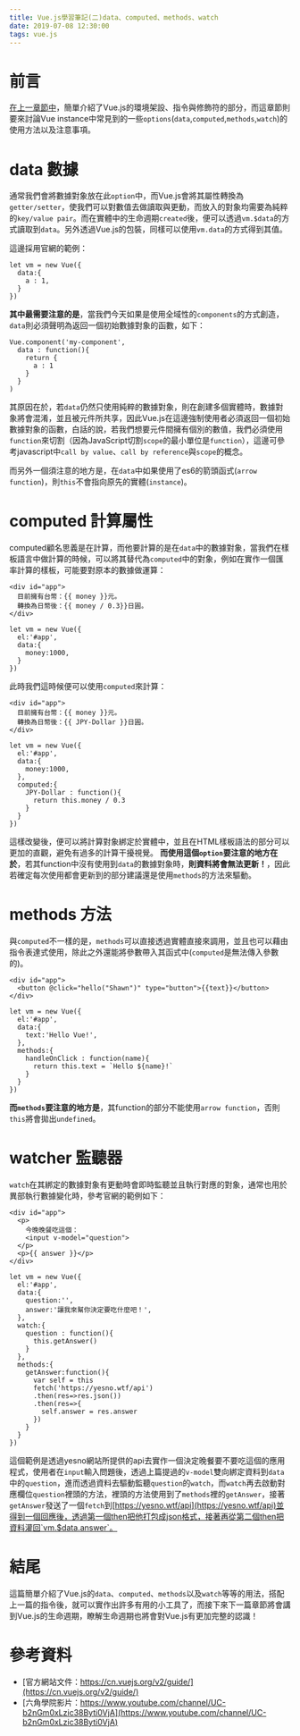```yaml
---
title: Vue.js學習筆記(二)data、computed、methods、watch
date: 2019-07-08 12:30:00
tags: vue.js
---
```


# 前言
[在上一章節中](https://shawnlin0201.github.io/2019/07/07/Vue-js-note-001/)，簡單介紹了Vue.js的環境架設、指令與修飾符的部分，而這章節則要來討論Vue instance中常見到的一些`options`(`data`,`computed`,`methods`,`watch`)的使用方法以及注意事項。

# data 數據
通常我們會將數據對象放在此`option`中，而Vue.js會將其屬性轉換為`getter/setter`，使我們可以對數值去做讀取與更動，而放入的對象均需要為純粹的`key/value pair`。而在實體中的生命週期`created`後，便可以透過`vm.$data`的方式讀取到`data`。另外透過Vue.js的包裝，同樣可以使用`vm.data`的方式得到其值。

這邊採用官網的範例：
```
let vm = new Vue({
  data:{
    a : 1,
  }
})

```
**其中最需要注意的是**，當我們今天如果是使用全域性的`components`的方式創造，`data`則必須聲明為返回一個初始數據對象的函數，如下：

```
Vue.component('my-component',
  data : function(){
    return {
      a : 1
    }
  }
)

```
其原因在於，若`data`仍然只使用純粹的數據對象，則在創建多個實體時，數據對象將會混淆，並且被元件所共享，因此Vue.js在這邊強制使用者必須返回一個初始數據對象的函數，白話的說，若我們想要元件間擁有個別的數值，我們必須使用`function`來切割（因為JavaScript切割`scope`的最小單位是`function`），這邊可參考javascript中`call by value`、`call by reference`與`scope`的概念。

而另外一個須注意的地方是，在`data`中如果使用了es6的箭頭函式(`arrow function`)，則`this`不會指向原先的實體(`instance`)。

# computed 計算屬性

computed顧名思義是在計算，而他要計算的是在`data`中的數據對象，當我們在樣板語言中做計算的時候，可以將其替代為`computed`中的對象，例如在實作一個匯率計算的樣板，可能要對原本的數據做運算：

```
<div id="app">
  目前擁有台幣：{{ money }}元。
  轉換為日幣後：{{ money / 0.3}}日圓。
</div>
```
```
let vm = new Vue({
  el:'#app',
  data:{
    money:1000,
  }
})
```
此時我們這時候便可以使用`computed`來計算：
```
<div id="app">
  目前擁有台幣：{{ money }}元。
  轉換為日幣後：{{ JPY-Dollar }}日圓。
</div>
```
```
let vm = new Vue({
  el:'#app',
  data:{
    money:1000,
  },
  computed:{
    JPY-Dollar : function(){
      return this.money / 0.3
    }
  }
})
```
這樣改變後，便可以將計算對象綁定於實體中，並且在HTML樣板語法的部分可以更加的直觀，避免有過多的計算干擾視覺。
**而使用這個`option`要注意的地方在於**，若其function中沒有使用到`data`的數據對象時，**則資料將會無法更新！**，因此若確定每次使用都會更新到的部分建議還是使用`methods`的方法來驅動。

# methods 方法
與`computed`不一樣的是，`methods`可以直接透過實體直接來調用，並且也可以藉由指令表達式使用，除此之外還能將參數帶入其函式中(`computed`是無法傳入參數的)。

```
<div id="app">
  <button @click="hello("Shawn")" type="button">{{text}}</button>
</div>
```
```
let vm = new Vue({
  el:'#app',
  data:{
    text:'Hello Vue!',
  },
  methods:{
    handleOnClick : function(name){
      return this.text = `Hello ${name}!`
    }
  }
})
```

**而`methods`要注意的地方是**，其function的部分不能使用`arrow function`，否則`this`將會拋出`undefined`。

# watcher 監聽器

`watch`在其綁定的數據對象有更動時會即時監聽並且執行對應的對象，通常也用於異部執行數據變化時，參考官網的範例如下：

```
<div id="app">
  <p>
    今晚晚餐吃這個：
    <input v-model="question">
  </p>
  <p>{{ answer }}</p>
</div>
```
```
let vm = new Vue({
  el:'#app',
  data:{
    question:'',
    answer:'讓我來幫你決定要吃什麼吧！',
  },
  watch:{
    question : function(){
      this.getAnswer()
    }
  },
  methods:{
    getAnswer:function(){
      var self = this
      fetch('https://yesno.wtf/api')
      .then(res=>res.json())
      .then(res=>{
        self.answer = res.answer
      })
    }
  }
})
```
這個範例是透過yesno網站所提供的api去實作一個決定晚餐要不要吃這個的應用程式，使用者在`input`輸入問題後，透過上篇提過的`v-model`雙向綁定資料到`data`中的`question`，進而透過資料去驅動監聽`question`的`watch`，而`watch`再去啟動對應欄位`question`裡頭的方法，裡頭的方法使用到了`methods`裡的`getAnswer`，接著`getAnswer`發送了一個`fetch`到[https://yesno.wtf/api](https://yesno.wtf/api)並得到一個回應後，透過第一個then把他打包成json格式，接著再從第二個then把資料灌回`vm.$data.answer`。

# 結尾
這篇簡單介紹了Vue.js的`data`、`computed`、`methods`以及`watch`等等的用法，搭配上一篇的指令後，就可以實作出許多有用的小工具了，而接下來下一篇章節將會講到Vue.js的生命週期，瞭解生命週期也將會對Vue.js有更加完整的認識！


# 參考資料

- [官方網站文件：https://cn.vuejs.org/v2/guide/](https://cn.vuejs.org/v2/guide/)
- [六角學院影片：https://www.youtube.com/channel/UC-b2nGm0xLzic38Byti0VjA](https://www.youtube.com/channel/UC-b2nGm0xLzic38Byti0VjA)
